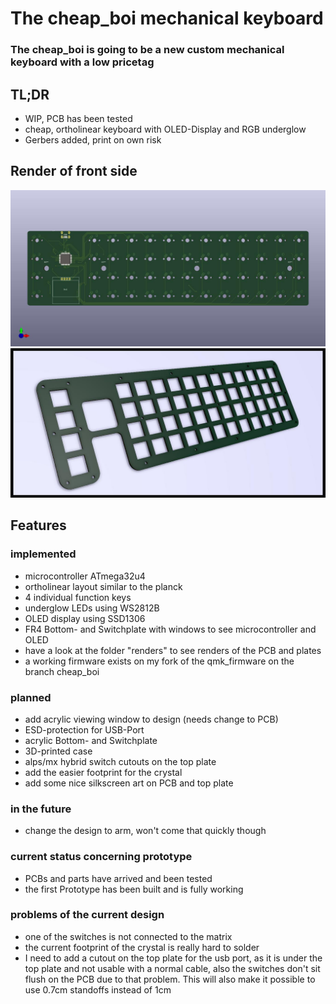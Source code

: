 # The cheap_boi mechanical keyboard
### The cheap_boi is going to be a new custom mechanical keyboard with a low pricetag
## TL;DR
- WIP, PCB has been tested
- cheap, ortholinear keyboard with  OLED-Display and RGB underglow
- Gerbers added, print on own risk
## Render of front side
![render of front side](https://github.com/MangoIV/cheap_boi/blob/master/renders/pcb_front.jpg "render of front side")
![render of front side](https://github.com/MangoIV/cheap_boi/blob/master/renders/plate_front_side.jpg "render of the plate")
## Features
### implemented
- microcontroller ATmega32u4
- ortholinear layout similar to the planck
- 4 individual function keys 
- underglow LEDs using WS2812B
- OLED display using SSD1306
- FR4 Bottom- and Switchplate with windows to see microcontroller and OLED
- have a look at the folder "renders" to see renders of the PCB and plates
- a working firmware exists on my fork of the qmk_firmware on the branch cheap_boi
### planned
- add acrylic viewing window to design (needs change to PCB)
- ESD-protection for USB-Port
- acrylic Bottom- and Switchplate
- 3D-printed case
- alps/mx hybrid switch cutouts on the top plate
- add the easier footprint for the crystal
- add some nice silkscreen art on PCB and top plate 
### in the future
- change the design to arm, won't come that quickly though 
### current status concerning prototype
- PCBs and parts have arrived and been tested
- the first Prototype has been built and is fully working 
### problems of the current design
- one of the switches is not connected to the matrix
- the current footprint of the crystal is really hard to solder 
- I need to add a cutout on the top plate for the usb port, as it is under the top plate and not usable with a normal cable, also the switches don't sit flush on the PCB due to that problem. This will also make it possible to use 0.7cm standoffs instead of 1cm
